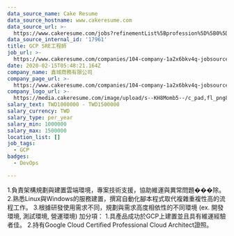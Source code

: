```yaml
---
data_source_name: Cake Resume
data_source_hostname: www.cakeresume.com
data_source_url: >-
  https://www.cakeresume.com/jobs?refinementList%5Bprofession%5D%5B0%5D=tech_devops&refi[…]5D=per_year&range%5Bsalary_range%5D%5Bmin%5D=1000000&page=2
data_source_internal_id: '17961'
title: GCP SRE工程師
job_url: >-
  https://www.cakeresume.com/companies/104-company-1a2x6bkv4q-jobsource-n_my104_search/jobs/gcp-sre-engineer
date: 2020-02-15T05:48:21.164Z
company_name: 鑫城商務有限公司
company_page_url: >-
  https://www.cakeresume.com/companies/104-company-1a2x6bkv4q-jobsource-n_my104_search
company_logo_url: >-
  https://media.cakeresume.com/image/upload/s--KH8Momb5--/c_pad,fl_png8,h_200,w_200/v1578376114/h0rzdc4r21qdpfbx15fv.png
salary_text: TWD1000000 - TWD1500000
salary_currency: TWD
salary_type: per_year
salary_min: 1000000
salary_max: 1500000
location_list: []
job_tags:
  - GCP
badges:
  - DevOps

---
```


1.負責架構規劃與建置雲端環境，專案技術支援，協助維運與異常問題���除。 2.熟悉Linux與Windows的服務建置，撰寫自動化腳本程式取代複雜重複性高的流程工作。 3.根據研發使用需求不同，規劃與需求高度相依性的不同環境 (ex. 開發環境, 測試環境, 營運環境) 加分項： 1.具產品成功於GCP上建置並且具有維運經驗者佳。 2.持有Google Cloud Certified Professional Cloud Architect證照。